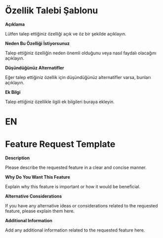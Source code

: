 # Özellik Talebi Şablonu

**Açıklama**

Lütfen talep ettiğiniz özelliği açık ve öz bir şekilde açıklayın.

**Neden Bu Özelliği İstiyorsunuz**

Talep ettiğiniz özelliğin neden önemli olduğunu veya nasıl faydalı olacağını açıklayın.

**Düşündüğünüz Alternatifler**

Eğer talep ettiğiniz özellik için düşündüğünüz alternatifler varsa, bunları açıklayın.

**Ek Bilgi**

Talep ettiğiniz özellikle ilgili ek bilgileri buraya ekleyin.

# EN

# Feature Request Template

**Description**

Please describe the requested feature in a clear and concise manner.

**Why Do You Want This Feature**

Explain why this feature is important or how it would be beneficial.

**Alternative Considerations**

If you have any alternative ideas or considerations related to the requested feature, please explain them here.

**Additional Information**

Add any additional information related to the requested feature here.
